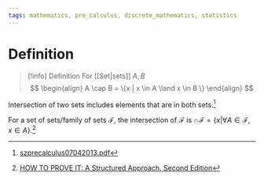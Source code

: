 ```yaml
---
tags: mathematics, pre_calculus, discrete_mathematics, statistics
---
```


# Definition

> [!info] Definition
> For [[Set|sets]] $A, B$
> $$
> \begin{align}
> A \cap B = \{x | x \in A \land x \in B \}
> \end{align}
> $$

Intersection of two sets includes elements that are in both sets.[^1]

For a set of sets/family of sets $\mathcal{F}$, the intersection of $\mathcal{F}$ is $\cap \mathcal{F} = \{x | \forall A \in \mathcal{F}, x \in A\}$.[^2]

[^1]: [szprecalculus07042013.pdf](zotero://open-pdf/library/items/J3667KH4?page=16)
[^2]: [HOW TO PROVE IT: A Structured Approach, Second Edition](zotero://open-pdf/library/items/THI2Q4PN?page=92)

